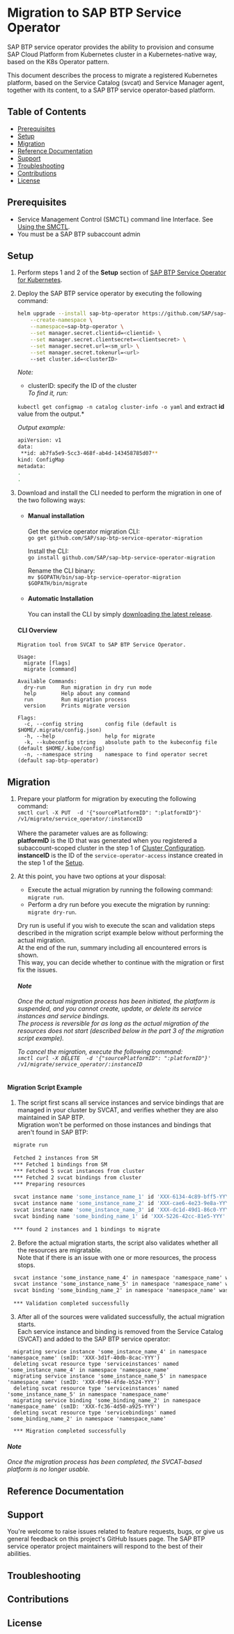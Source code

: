 # Migration to SAP BTP Service Operator 

SAP BTP service operator provides the ability to provision and consume SAP Cloud Platform from Kubernetes cluster in a Kubernetes-native way, based on the K8s Operator pattern.

This document describes the process to migrate a registered Kubernetes platform, based on the Service Catalog (svcat) and Service Manager agent, together with its content, to a SAP BTP service operator-based platform.


## Table of Contents
* [Prerequisites](#prerequisites)
* [Setup](#setup)
* [Migration](#migration)
* [Reference Documentation](#reference-documentation)
* [Support](#support)
* [Troubleshooting](#troubleshooting)
* [Contributions](#contributions)
* [License](#license)

## Prerequisites
- Service Management Control (SMCTL) command line Interface. See [Using the SMCTL](https://help.sap.com/viewer/09cc82baadc542a688176dce601398de/Cloud/en-US/0107f3f8c1954a4e96802f556fc807e3.html).
- You must be a SAP BTP subaccount admin

## Setup

1. Perform steps 1 and 2 of the **Setup** section of [SAP BTP Service Operator for Kubernetes](https://github.com/SAP/sap-btp-service-operator#setup).</br>
2. Deploy the SAP BTP service operator by executing the following command:

    ```bash
    helm upgrade --install sap-btp-operator https://github.com/SAP/sap-btp-service-operator/releases/download/<release>/sap-btp-operator-<release>.tgz \
        --create-namespace \
        --namespace=sap-btp-operator \
        --set manager.secret.clientid=<clientid> \
        --set manager.secret.clientsecret=<clientsecret> \
        --set manager.secret.url=<sm_url> \
        --set manager.secret.tokenurl=<url>
        --set cluster.id=<clusterID>
    ```
 
   *Note:*<br> 
      - clusterID: specify the ID of the cluster</br>*To find it, run:*

    ```kubectl get configmap -n catalog cluster-info -o yaml``` and extract **id** value from the output.*

     *Output example:*

      ```sh
     apiVersion: v1
     data:
       **id: ab7fa5e9-5cc3-468f-ab4d-143458785d07**
     kind: ConfigMap
     metadata:
      .
      .
     ```
       
3. Download and install the CLI needed to perform the migration in one of the two following ways:


   * #### Manual installation</br>
     Get the service operator migration CLI:</br>
      ``go get github.com/SAP/sap-btp-service-operator-migration``

     Install the CLI:</br>
     ``go install github.com/SAP/sap-btp-service-operator-migration``

     Rename the CLI binary:</br>
     ``mv $GOPATH/bin/sap-btp-service-operator-migration $GOPATH/bin/migrate``

    * #### Automatic Installation</br>
      You can install the CLI by simply [downloading the latest release](https://github.com/SAP/sap-btp-service-operator-migration/releases).</br>
     
   
 
     #### CLI Overview</br>

     ```
     Migration tool from SVCAT to SAP BTP Service Operator.

     Usage:
       migrate [flags]
       migrate [command]

     Available Commands:
       dry-run     Run migration in dry run mode
       help        Help about any command
       run         Run migration process
       version     Prints migrate version

     Flags:
       -c, --config string       config file (default is $HOME/.migrate/config.json)
       -h, --help                help for migrate
       -k, --kubeconfig string   absolute path to the kubeconfig file (default $HOME/.kube/config)
       -n, --namespace string    namespace to find operator secret (default sap-btp-operator)
     ```

## Migration

1. Prepare your platform for migration by executing the following command: </br>
```smctl curl -X PUT  -d '{"sourcePlatformID": ":platformID"}' /v1/migrate/service_operator/:instanceID``` </br></br>
   Where the parameter values are as following:</br> **platformID** is the ID that was generated when you registered a subaccount-scoped cluster in the step 1 of [Cluster Configuration](https://help.sap.com/viewer/09cc82baadc542a688176dce601398de/Cloud/en-US/a55506d6ceea4e3bb4534739bf0699d9.html). </br> **instanceID** is the ID of the ```service-operator-access``` instance created in the step 1 of the [Setup](#setup).</br>
  
  
2. At this point, you have two options at your disposal:<br>
   - Execute the actual migration by running the following command: ```migrate run```.
   - Perform a dry run before you execute the migration by running: ```migrate dry-run```.
  
   Dry run is useful if you wish to execute the scan and validation steps described in the migration script example below without performing the actual migration.<br>At the end of the run, summary including all encountered errors is shown.<br>This way, you can decide whether to continue with the migration or first fix the issues.
   
    #### *Note* 
    *Once the actual migration process has been initiated, the platform is suspended, and you cannot create, update, or delete its service instances and service bindings.</br>The process is reversible for as long as the actual migration of the resources does not start (described below in the part 3 of the migration script example).*
    
   *To cancel the migration, execute the following command: </br>
```smctl curl -X DELETE  -d '{"sourcePlatformID": ":platformID"}' /v1/migrate/service_operator/:instanceID```* </br></br>
   
#### Migration Script Example
   
   1. The script first scans all service instances and service bindings that are managed in your cluster by SVCAT, and verifies whether they are also maintained in SAP BTP.</br>Migration won't be performed on those instances and bindings that aren't found in SAP BTP:

  ```sh
    migrate run
    
    Fetched 2 instances from SM
    *** Fetched 1 bindings from SM
    *** Fetched 5 svcat instances from cluster
    *** Fetched 2 svcat bindings from cluster
    *** Preparing resources
    
    svcat instance name 'some_instance_name_1' id 'XXX-6134-4c89-bff5-YYY' (some_instance_name_1) not found in SM, skipping it...
    svcat instance name 'some_instance_name_2' id 'XXX-cae6-4e23-9e8a-YYY' (some_instance_name_2) not found in SM, skipping it...
    svcat instance name 'some_instance_name_3' id 'XXX-dc1d-49d1-86c0-YYY' (some_instance_name_3) not found in SM, skipping it...
    svcat binding name 'some_binding_name_1' id 'XXX-5226-42cc-81e5-YYY' (some_binding_name_1) not found in SM, skipping it...
    
    *** found 2 instances and 1 bindings to migrate 
  ```
  2. Before the actual migration starts, the script also validates whether all the resources are migratable.</br> Note that if there is an issue with one or more resources, the process stops.
  ```html
    svcat instance 'some_instance_name_4' in namespace 'namespace_name' was validated successfully
    svcat instance 'some_instance_name_5' in namespace 'namespace_name' was validated successfully
    svcat binding 'some_binding_name_2' in namespace 'namespace_name' was validated successfully
    
    *** Validation completed successfully
   ```
    
  3. After all of the sources were validated successfully, the actual migration starts.</br>Each service instance and binding is removed from the Service Catalog (SVCAT) and added to the SAP BTP service operator:
  ```
    migrating service instance 'some_instance_name_4' in namespace 'namespace_name' (smID: 'XXX-3d1f-40db-8cac-YYY')
    deleting svcat resource type 'serviceinstances' named 'some_instance_name_4' in namespace 'namespace_name'
    migrating service instance 'some_instance_name_5' in namespace 'namespace_name' (smID: 'XXX-0f94-4fde-b524-YYY')
    deleting svcat resource type 'serviceinstances' named 'some_instance_name_5' in namespace 'namespace_name'
    migrating service binding 'some_binding_name_2' in namespace 'namespace_name' (smID: 'XXX-fc36-4d50-a925-YYY')
    deleting svcat resource type 'servicebindings' named 'some_binding_name_2' in namespace 'namespace_name'
    
    *** Migration completed successfully
  ```
   
    
  #### *Note* 
   *Once the migration process has been completed, the SVCAT-based platform is no longer usable.* 
   
## Reference Documentation

## Support
You're welcome to raise issues related to feature requests, bugs, or give us general feedback on this project's GitHub Issues page. 
The SAP BTP service operator project maintainers will respond to the best of their abilities. 

## Troubleshooting

## Contributions


## License

